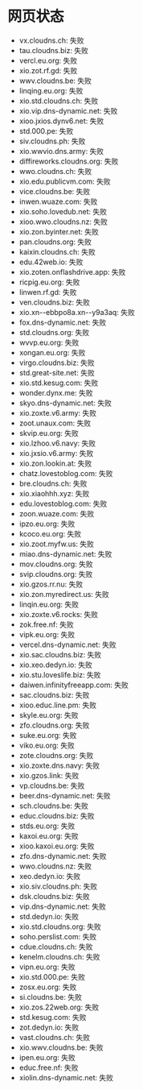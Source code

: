 # 网页状态
- vx.cloudns.ch: 失败
- tau.cloudns.biz: 失败
- vercl.eu.org: 失败
- xio.zot.rf.gd: 失败
- wwv.cloudns.be: 失败
- linqing.eu.org: 失败
- xio.std.cloudns.ch: 失败
- xio.vip.dns-dynamic.net: 失败
- xioo.jxios.dynv6.net: 失败
- std.000.pe: 失败
- siv.cloudns.ph: 失败
- xio.wwvio.dns.army: 失败
- diffireworks.cloudns.org: 失败
- wwo.cloudns.ch: 失败
- xio.edu.publicvm.com: 失败
- vice.cloudns.be: 失败
- inwen.wuaze.com: 失败
- xio.soho.lovedub.net: 失败
- xioo.wwo.cloudns.nz: 失败
- xio.zon.byinter.net: 失败
- pan.cloudns.org: 失败
- kaixin.cloudns.ch: 失败
- edu.42web.io: 失败
- xio.zoten.onflashdrive.app: 失败
- ricpig.eu.org: 失败
- linwen.rf.gd: 失败
- ven.cloudns.biz: 失败
- xio.xn--ebbpo8a.xn--y9a3aq: 失败
- fox.dns-dynamic.net: 失败
- std.cloudns.org: 失败
- wvvp.eu.org: 失败
- xongan.eu.org: 失败
- virgo.cloudns.biz: 失败
- std.great-site.net: 失败
- xio.std.kesug.com: 失败
- wonder.dynx.me: 失败
- skyo.dns-dynamic.net: 失败
- xio.zoxte.v6.army: 失败
- zoot.unaux.com: 失败
- skvip.eu.org: 失败
- xio.lzhoo.v6.navy: 失败
- xio.jxsio.v6.army: 失败
- xio.zon.lookin.at: 失败
- chatz.lovestoblog.com: 失败
- bre.cloudns.ch: 失败
- xio.xiaohhh.xyz: 失败
- edu.lovestoblog.com: 失败
- zoon.wuaze.com: 失败
- ipzo.eu.org: 失败
- kcoco.eu.org: 失败
- xio.zoot.myfw.us: 失败
- miao.dns-dynamic.net: 失败
- mov.cloudns.org: 失败
- svip.cloudns.org: 失败
- xio.gzos.rr.nu: 失败
- xio.zon.myredirect.us: 失败
- linqin.eu.org: 失败
- xio.zoxte.v6.rocks: 失败
- zok.free.nf: 失败
- vipk.eu.org: 失败
- vercel.dns-dynamic.net: 失败
- xio.sac.cloudns.biz: 失败
- xio.xeo.dedyn.io: 失败
- xio.stu.loveslife.biz: 失败
- daiwen.infinityfreeapp.com: 失败
- sac.cloudns.biz: 失败
- xioo.educ.line.pm: 失败
- skyle.eu.org: 失败
- zfo.cloudns.org: 失败
- suke.eu.org: 失败
- viko.eu.org: 失败
- zote.cloudns.org: 失败
- xio.zoxte.dns.navy: 失败
- xio.gzos.link: 失败
- vp.cloudns.be: 失败
- beer.dns-dynamic.net: 失败
- sch.cloudns.be: 失败
- educ.cloudns.biz: 失败
- stds.eu.org: 失败
- kaxoi.eu.org: 失败
- xioo.kaxoi.eu.org: 失败
- zfo.dns-dynamic.net: 失败
- wwo.cloudns.nz: 失败
- xeo.dedyn.io: 失败
- xio.siv.cloudns.ph: 失败
- dsk.cloudns.biz: 失败
- vip.dns-dynamic.net: 失败
- std.dedyn.io: 失败
- xio.std.cloudns.org: 失败
- soho.perslist.com: 失败
- cdue.cloudns.ch: 失败
- kenelm.cloudns.ch: 失败
- vipn.eu.org: 失败
- xio.std.000.pe: 失败
- zosx.eu.org: 失败
- si.cloudns.be: 失败
- xio.zos.22web.org: 失败
- std.kesug.com: 失败
- zot.dedyn.io: 失败
- vast.cloudns.ch: 失败
- xio.wwv.cloudns.be: 失败
- ipen.eu.org: 失败
- educ.free.nf: 失败
- xiolin.dns-dynamic.net: 失败
